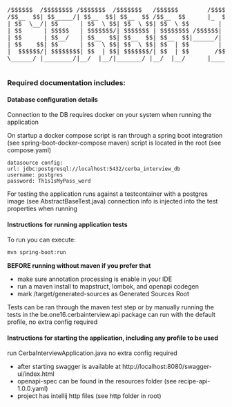 <pre>

/$$$$$$  /$$$$$$$$ /$$$$$$$  /$$$$$$$   /$$$$$$        /$$$$$$ /$$   /$$ /$$$$$$$$ /$$$$$$$$ /$$    /$$ /$$$$$$ /$$$$$$$$ /$$      /$$
/$$__  $$| $$_____/| $$__  $$| $$__  $$ /$$__  $$      |_  $$_/| $$$ | $$|__  $$__/| $$_____/| $$   | $$|_  $$_/| $$_____/| $$  /$ | $$
| $$  \__/| $$      | $$  \ $$| $$  \ $$| $$  \ $$        | $$  | $$$$| $$   | $$   | $$      | $$   | $$  | $$  | $$      | $$ /$$$| $$
| $$      | $$$$$   | $$$$$$$/| $$$$$$$ | $$$$$$$$ /$$$$$$| $$  | $$ $$ $$   | $$   | $$$$$   |  $$ / $$/  | $$  | $$$$$   | $$/$$ $$ $$
| $$      | $$__/   | $$__  $$| $$__  $$| $$__  $$|______/| $$  | $$  $$$$   | $$   | $$__/    \  $$ $$/   | $$  | $$__/   | $$$$_  $$$$
| $$    $$| $$      | $$  \ $$| $$  \ $$| $$  | $$        | $$  | $$\  $$$   | $$   | $$        \  $$$/    | $$  | $$      | $$$/ \  $$$
|  $$$$$$/| $$$$$$$$| $$  | $$| $$$$$$$/| $$  | $$       /$$$$$$| $$ \  $$   | $$   | $$$$$$$$   \  $/    /$$$$$$| $$$$$$$$| $$/   \  $$
\______/ |________/|__/  |__/|_______/ |__/  |__/      |______/|__/  \__/   |__/   |________/    \_/    |______/|________/|__/     \__/

</pre>

### Required documentation includes:


#### Database configuration details
Connection to the DB requires docker on your system when running the application

On startup a docker compose script is ran through a spring boot integration (see spring-boot-docker-compose maven)
script is located in the root (see compose.yaml)

    datasource config:
    url: jdbc:postgresql://localhost:5432/cerba_interview_db
    username: postgres
    password: Th1s1sMyPass_word
        
For testing the application runs against a testcontainer with a postgres image (see AbstractBaseTest.java)
connection info is injected into the test properties when running
        

#### Instructions for running application tests

To run you can execute: 
 ``` bash
 mvn spring-boot:run
```
    

**BEFORE running without maven if you prefer that** 
- make sure annotation processing is enable in your IDE
- run a maven install to mapstruct, lombok, and openapi codegen
- mark /target/generated-sources as Generated Sources Root

Tests can be ran through the maven test step or by manually running the tests in the be.one16.cerbainterview.api package
can run with the default profile, no extra config required


#### Instructions for starting the application, including any profile to be used
run CerbaInterviewApplication.java no extra config required

- after starting swagger is available at http://localhost:8080/swagger-ui/index.html
- openapi-spec can be found in the resources folder (see recipe-api-1.0.0.yaml)
- project has intellij http files (see http folder in root)
